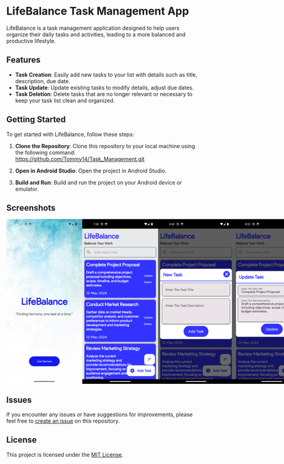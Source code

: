 # LifeBalance Task Management App

LifeBalance is a task management application designed to help users organize their daily tasks and activities, leading to a more balanced and productive lifestyle.

## Features

- **Task Creation**: Easily add new tasks to your list with details such as title, description, due date.
- **Task Update**: Update existing tasks to modify details, adjust due dates.
- **Task Deletion**: Delete tasks that are no longer relevant or necessary to keep your task list clean and organized.

## Getting Started

To get started with LifeBalance, follow these steps:

1. **Clone the Repository**: Clone this repository to your local machine using the following command: https://github.com/Tommy14/Task_Management.git

2. **Open in Android Studio**: Open the project in Android Studio.

3. **Build and Run**: Build and run the project on your Android device or emulator.

## Screenshots

<div style="display: flex; justify-content: space-around; align-items: center;">
    <img src="app/src/main/res/drawable/onboardScreen.png" width="200" alt="Onboard Screen">
    <img src="app/src/main/res/drawable/mainScreen 22.07.21.png" width="200" alt="Main UI">
    <img src="app/src/main/res/drawable/AddTask 22.07.21.png" width="200" alt="Add New Task">
    <img src="app/src/main/res/drawable/updateTask 22.07.21.png" width="200" alt="Update Existing Task">
</div>


## Issues

If you encounter any issues or have suggestions for improvements, please feel free to [create an issue](https://github.com/your-username/lifebalance/issues) on this repository.

## License

This project is licensed under the [MIT License](LICENSE).

